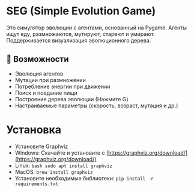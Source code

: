 # SEG (Simple Evolution Game)

Это симулятор эволюции с агентами, основанный на Pygame. Агенты ищут еду, размножаются, мутируют, стареют и умирают. Поддерживается визуализация эволюционного дерева.
## 🧬 Возможности

- Эволюция агентов
- Мутации при размножении
- Потребление энергии при движении
- Поиск и поедание пищи
- Построение дерева эволюции (Нажмите G)
- Настраиваемые параметры (скорость, возраст, мутация и др.)

##

# Установка
- Установите Graphviz
- Windows:
Скачайте и установите с [https://graphviz.org/download/](https://graphviz.org/download/)
- Linux:  ```bash
  sudo apt install graphviz```
- MacOS: ```brew install graphviz```
- Установите необходимые библиотеки: ```pip install -r requirements.txt```

